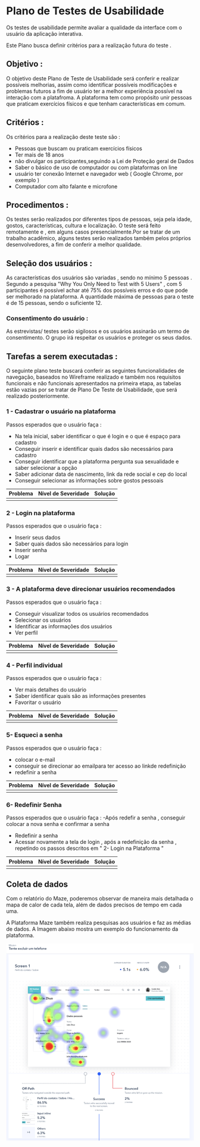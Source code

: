 # Plano de Testes de Usabilidade

Os testes de usabilidade permite avaliar a qualidade da interface com o usuário da aplicação interativa.

Este Plano  busca definir critérios para a realização futura do teste . 

## Objetivo :

O objetivo deste Plano de Teste de Usabilidade será conferir e realizar possíveis melhorias, assim como identificar possíveis modificações e problemas futuros  a fim de  usuário ter a melhor experiência possível na interação com a platafroma. 
A plataforma tem como propósito unir pessoas que praticam exercícios físicos  e que tenham características em comum.

## Critérios : 

 Os critérios para a realização deste teste são : 
 
 - Pessoas que buscam ou praticam exercícios físicos 
 - Ter mais de 18 anos 
 - não divulgar os participantes,seguindo a Lei de Proteção geral de Dados
 - Saber o básico de uso de computador ou com plataformas on line
 -  usuário ter conexão  Internet e navegador web ( Google Chrome, por exemplo ) 
 -  Computador com alto falante e microfone 
 
## Procedimentos : 

Os testes serão realizados por diferentes tipos de pessoas, seja pela idade, gostos, características, cultura e localização. O teste será feito remotamente e , em alguns casos presencialmente.Por se tratar de um trabalho acadêmico, alguns testes serão realizados também pelos próprios desenvolvedores, a fim de conferir a melhor qualidade. 

## Seleção dos usuários : 
 
 As características dos usuários são variadas , sendo no mínimo 5 pessoas . Segundo a pesquisa "Why You Only Need to Test with 5 Users" , com 5 participantes é possível achar até 75% dos possíveis erros e do que pode ser melhorado na plataforma. A quantidade máxima de pessoas para  o teste é de 15 pessoas, sendo o suficiente 12.
 
 ### Consentimento do usuário : 
 
 As estrevistas/ testes serão sigilosos e os usuários assinarão um termo de consentimento. O grupo irá respeitar os usuários e proteger os seus dados.

## Tarefas a serem executadas : 

 O seguinte plano  teste buscará conferir as seguintes funcionalidades de navegação, baseados no Wireframe realizado e também nos requisitos funcionais e não funcionais apresentados na primeira etapa, as tabelas estão vazias por se tratar de Plano De Teste de Usabilidade, que será realizado posteriormente. 
 
 ### 1 - Cadastrar o usuário na plataforma 
 
 Passos esperados que o usuário faça : 
 - Na tela inicial, saber identificar o que é login e o que é espaço para cadastro
 - Conseguir inserir e identificar quais dados são necessários para cadastro
 - Conseguir identificar que a plataforma pergunta sua sexualidade e saber selecionar a opção
 - Saber adicionar data de nascimento, link da rede social e cep do local
 - Conseguir selecionar as informações sobre gostos pessoais
 
| Problema| Nível de Severidade | Solução |
|----------- |--------------------- |---------|
|            |                     |          | 

 ### 2 - Login na plataforma 
 
  Passos esperados que o usuário faça : 
 - Inserir seus dados 
 - Saber quais dados são necessários para login
 - Inserir senha
 - Logar 
 
 | Problema| Nível de Severidade | Solução |
|----------- |--------------------- |---------|
|            |                     |          | 


 ### 3 -  A plataforma deve direcionar usuários recomendados
 
  Passos esperados que o usuário faça : 
 - Conseguir visualizar todos os usuários recomendados
 - Selecionar os usuários
 - Identificar as informações dos usuários 
 - Ver perfil 
 
 | Problema| Nível de Severidade | Solução |
|----------- |--------------------- |---------|
|            |                     |          | 


 ### 4 - Perfil individual 
 
  Passos esperados que o usuário faça : 
 - Ver mais detalhes do usuário
 - Saber identificar quais são as informações presentes
 - Favoritar o usuário
 
 | Problema| Nível de Severidade | Solução |
|----------- |--------------------- |---------|
|            |                     |          | 



### 5- Esqueci a senha 

Passos esperados que o usuário faça : 
- colocar o e-mail
- conseguir se direcionar ao emailpara ter acesso ao linkde redefinição
- redefinir a senha

 | Problema| Nível de Severidade | Solução |
|----------- |--------------------- |---------|
|            |                     |          | 

### 6- Redefinir Senha 

Passos esperados que o usuário faça : 
-Após redefir a senha , conseguir colocar a nova senha e confirmar a senha
- Redefinir a senha 
- Acessar novamente a tela de login , após a redefinição da senha , repetindo os passos descritos em " 2- Login na Plataforma "

 | Problema| Nível de Severidade | Solução |
|----------- |--------------------- |---------|
|            |                     |          | 



## Coleta de dados 

Com o relatório do Maze, poderemos observar de maneira mais detalhada o mapa de calor de cada tela, além de dados precisos de tempo em cada uma.

A Plataforma Maze também realiza pesquisas aos usuários e faz as médias de dados. A Imagem abaixo mostra um exemplo  do funcionamento da plataforma. 

<img src=https://github.com/ICEI-PUC-Minas-PMV-ADS/pmv-ads-2022-2-e2-proj-int-t4-pmv-ads-2022-2-e2-proj-int-t4-academia/blob/main/docs/img/exemplomaze.png />

  
